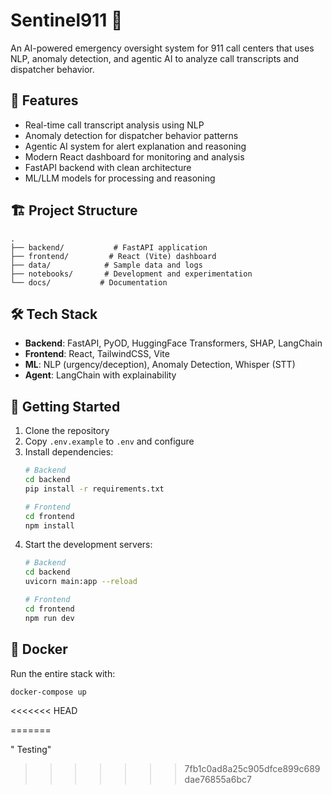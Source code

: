 # Sentinel911 🚨

An AI-powered emergency oversight system for 911 call centers that uses NLP, anomaly detection, and agentic AI to analyze call transcripts and dispatcher behavior.

## 🚀 Features

- Real-time call transcript analysis using NLP
- Anomaly detection for dispatcher behavior patterns
- Agentic AI system for alert explanation and reasoning
- Modern React dashboard for monitoring and analysis
- FastAPI backend with clean architecture
- ML/LLM models for processing and reasoning

## 🏗️ Project Structure

```
.
├── backend/           # FastAPI application
├── frontend/         # React (Vite) dashboard
├── data/            # Sample data and logs
├── notebooks/       # Development and experimentation
└── docs/           # Documentation
```

## 🛠️ Tech Stack

- **Backend**: FastAPI, PyOD, HuggingFace Transformers, SHAP, LangChain
- **Frontend**: React, TailwindCSS, Vite
- **ML**: NLP (urgency/deception), Anomaly Detection, Whisper (STT)
- **Agent**: LangChain with explainability

## 🚦 Getting Started

1. Clone the repository
2. Copy `.env.example` to `.env` and configure
3. Install dependencies:
   ```bash
   # Backend
   cd backend
   pip install -r requirements.txt

   # Frontend
   cd frontend
   npm install
   ```
4. Start the development servers:
   ```bash
   # Backend
   cd backend
   uvicorn main:app --reload

   # Frontend
   cd frontend
   npm run dev
   ```

## 🐳 Docker

Run the entire stack with:
```bash
docker-compose up
```
<<<<<<< HEAD
 
=======

" Testing" 
>>>>>>> 7fb1c0ad8a25c905dfce899c689dae76855a6bc7
